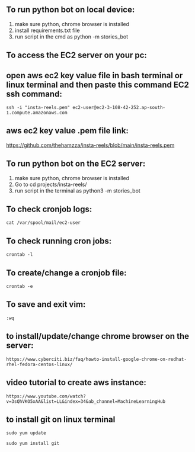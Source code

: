 To run python bot on local device:
---------------------------------
1) make sure python, chrome browser is installed
2) install requirements.txt file
3) run script in the cmd as
  python -m stories_bot

To access the EC2 server on your pc:
----------------------------------
open aws ec2 key value file in bash terminal or linux terminal and then paste this command
EC2 ssh command:
-------------------------------------
```
ssh -i "insta-reels.pem" ec2-user@ec2-3-108-42-252.ap-south-1.compute.amazonaws.com
```

aws ec2 key value .pem file link:
---------------------------------
https://github.com/thehamzza/insta-reels/blob/main/insta-reels.pem

To run python bot on the EC2 server:
-----------------------------------
1) make sure python, chrome browser is installed
2) Go to cd projects/insta-reels/
3) run script in the terminal as
  python3 -m stories_bot

To check cronjob logs:
---------------------
```
cat /var/spool/mail/ec2-user
```

To check running cron jobs:
---------------------------
```
crontab -l
```

To create/change a cronjob file:
-------------------------------
```
crontab -e
```
To save and exit vim:
--------------------
```
:wq
```


to install/update/change chrome browser on the server:
-----------------------------------------------------
```
https://www.cyberciti.biz/faq/howto-install-google-chrome-on-redhat-rhel-fedora-centos-linux/
```
video tutorial to create aws instance:
---------------------------------------
```
https://www.youtube.com/watch?v=3sQhVKO5xAA&list=LL&index=34&ab_channel=MachineLearningHub
```
to install git on linux terminal
--------------------------------
```
sudo yum update
```
```
sudo yum install git
```
